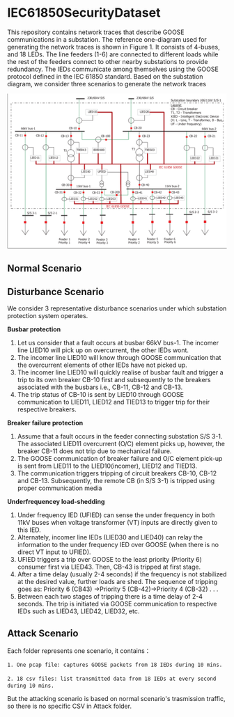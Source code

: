 # IEC61850SecurityDataset
This repository contains network traces that describe GOOSE communications in a substation. The reference one-diagram used for generating the network traces is shown in Figure 1. It consists of 4-buses, and 18 LEDs. The line feeders (1-6) are connected to different loads while the rest of the feeders connect to other nearby substations to provide redundancy. The IEDs communicate among themselves using the GOOSE protocol defined in the IEC 61850 standard. Based on the substation diagram, we consider three scenarios to generate the network traces

![one-line substation diagram](one_line.png)


## Normal Scenario

## Disturbance Scenario

We consider 3 representative disturbance scenarios under which substation protection system operates. 

**Busbar protection** 

1. Let us consider that a fault occurs at busbar 66kV bus-1. The incomer line LIED10 will pick up on overcurrent, the other IEDs wont.
2. The incomer line LIED10 will know through GOOSE communication that the overcurrent elements of other IEDs have not picked up.
3. The incomer line LIED10 will quickly realise of busbar fault and trigger a trip to its own breaker CB-10 first and subsequently to the breakers associated with the busbars i.e., CB-11, CB-12 and CB-13.
4. The trip status of CB-10 is sent by LIED10 through GOOSE communication to LIED11, LIED12 and TIED13 to trigger trip for their respective breakers.

**Breaker failure protection**

1. Assume that a fault occurs in the feeder connecting substation S/S 3-1. The associated LIED11 overcurrent (O/C) element picks up, however, the breaker CB-11 does not trip due to mechanical failure.
2. The GOOSE communication of breaker failure and O/C element pick-up is sent from LIED11 to the LIED10(incomer), LIED12 and TIED13.
3. The communication triggers tripping of circuit breakers CB-10, CB-12 and CB-13. Subsequently, the remote CB (in S/S 3-1) is tripped using proper communication media

**Underfrequencey load-shedding**
1. Under frequency IED (UFIED) can sense the under frequency in both 11kV buses when voltage transformer (VT) inputs are directly given to this IED.
2. Alternately, incomer line IEDs (LIED30 and LIED40) can relay the information to the under frequency IED over GOOSE (when there is no direct VT input to UFIED).
3. UFIED triggers a trip over GOOSE to the least priority (Priority 6) consumer first via LIED43. Then, CB-43 is tripped at first stage.
4. After a time delay (usually 2-4 seconds) if the frequency is not stabilized at the desired value, further loads are shed. The sequence of tripping goes as: Priority 6 (CB43) →Priority 5 (CB-42)→Priority 4 (CB-32) . . .
5. Between each two stages of tripping there is a time delay of 2-4 seconds. The trip is initiated via GOOSE communication to respective IEDs such as LIED43, LIED42, LIED32, etc.


## Attack Scenario


Each folder represents one scenario, it contains： 
	
	1. One pcap file: captures GOOSE packets from 18 IEDs during 10 mins. 
	
	2. 18 csv files: list transmitted data from 18 IEDs at every second during 10 mins.

But the attacking scenario is based on normal scenario's trasmission traffic, so there is no specific CSV in Attack folder.
